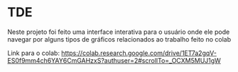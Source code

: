 # TDE

Neste projeto foi feito uma interface interativa para o usuário onde ele pode navegar por alguns tipos de gráficos relacionados ao trabalho feito no colab

Link para o colab: https://colab.research.google.com/drive/1ET7a2gqV-ES0f9mm4ch6YAY6CmGAHzxS?authuser=2#scrollTo=_OCXM5MUJ1gW
